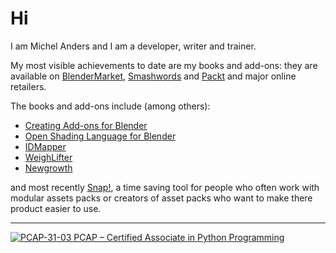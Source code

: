 # Hi

I am Michel Anders and I am a developer, writer and trainer.

My most visible achievements to date are my books and add-ons: they are available on [BlenderMarket](https://blendermarket.com/creators/varkenvarken">), [Smashwords](https://www.smashwords.com/profile/view/varkenvarken) and [Packt](https://www.packtpub.com/books/info/authors/michel-anders) and major online retailers.

The books and add-ons include (among others):

- [Creating Add-ons for Blender](https://blendermarket.com/products/creating-add-ons-for-blender)
- [Open Shading Language for Blender](https://blendermarket.com/products/open-shading-language-for-blender)
- [IDMapper](https://blendermarket.com/products/idmapper)
- [WeighLifter](https://blendermarket.com/products/weightlifter)
- [Newgrowth](https://blendermarket.com/products/newgrowth-interactive-trees)

and most recently [Snap!](https://blendermarket.com/products/snap), a time saving tool for people who often work with modular assets packs or creators of asset packs who want to make there product easier to use.

-------------
[![PCAP-31-03 PCAP – Certified Associate in Python Programming](https://images.credly.com/size/110x110/images/587b02d4-41d5-4a81-9b9d-b5076200713c/pcap-31-xx.png)](https://www.credly.com/badges/fa9f76a8-60cd-4736-b3e3-b5aa1e758892/public_url)
